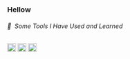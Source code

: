 ### Hellow

<h6> 🚀 &nbsp;Some Tools I Have Used and Learned</h6>
<p align="left">
<img src="https://cdn.jsdelivr.net/gh/devicons/devicon/icons/vscode/vscode-original.svg" alt="vscode" width="20" height="20"/>
<img src="https://cdn.jsdelivr.net/gh/devicons/devicon@latest/icons/flutter/flutter-original.svg" alt="flutter" width="20" height="20"/>
<img src="https://cdn.jsdelivr.net/gh/devicons/devicon/icons/php/php-original.svg" alt="php" width="20" height="20"/>
</p>

<!--
**mfajririki/mfajririki** is a ✨ _special_ ✨ repository because its `README.md` (this file) appears on your GitHub profile.

Here are some ideas to get you started:

- 🔭 I’m currently working on ...
- 🌱 I’m currently learning ...
- 👯 I’m looking to collaborate on ...
- 🤔 I’m looking for help with ...
- 💬 Ask me about ...
- 📫 How to reach me: ...
- 😄 Pronouns: ...
- ⚡ Fun fact: ...
-->
